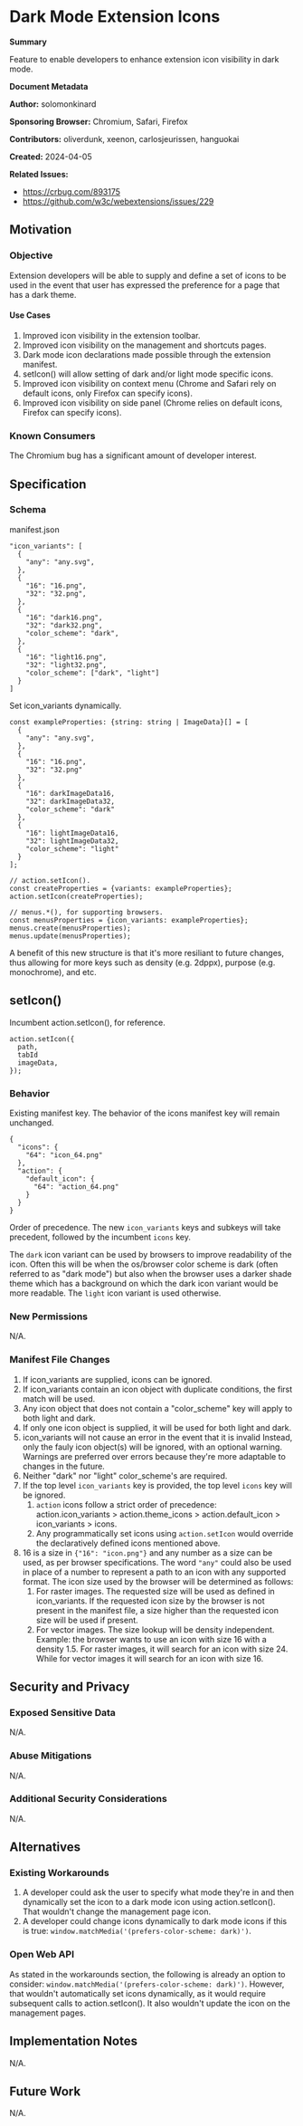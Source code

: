 # Dark Mode Extension Icons

**Summary**

Feature to enable developers to enhance extension icon visibility in dark mode.

**Document Metadata**

**Author:** solomonkinard

**Sponsoring Browser:** Chromium, Safari, Firefox

**Contributors:** oliverdunk, xeenon, carlosjeurissen, hanguokai

**Created:** 2024-04-05

**Related Issues:**
* https://crbug.com/893175
* https://github.com/w3c/webextensions/issues/229

## Motivation

### Objective

Extension developers will be able to supply and define a set of icons to be used
in the event that user has expressed the preference for a page that has a dark
theme.

#### Use Cases

1. Improved icon visibility in the extension toolbar.
1. Improved icon visibility on the management and shortcuts pages.
1. Dark mode icon declarations made possible through the extension manifest.
1. setIcon() will allow setting of dark and/or light mode specific icons.
1. Improved icon visibility on context menu (Chrome and Safari rely on default
icons, only Firefox can specify icons).
1. Improved icon visibility on side panel (Chrome relies on default icons,
Firefox can specify icons).

### Known Consumers

The Chromium bug has a significant amount of developer interest.

## Specification

### Schema

manifest.json
```
"icon_variants": [
  {
    "any": "any.svg",
  },
  {
    "16": "16.png",
    "32": "32.png",
  },
  {
    "16": "dark16.png",
    "32": "dark32.png",
    "color_scheme": "dark",
  },
  {
    "16": "light16.png",
    "32": "light32.png",
    "color_scheme": ["dark", "light"]
  }
]
```

Set icon_variants dynamically.
```
const exampleProperties: {string: string | ImageData}[] = [
  {
    "any": "any.svg",
  },
  {
    "16": "16.png",
    "32": "32.png"
  },
  {
    "16": darkImageData16,
    "32": darkImageData32,
    "color_scheme": "dark"
  },
  {
    "16": lightImageData16,
    "32": lightImageData32,
    "color_scheme": "light"
  }
];

// action.setIcon().
const createProperties = {variants: exampleProperties};
action.setIcon(createProperties);

// menus.*(), for supporting browsers.
const menusProperties = {icon_variants: exampleProperties};
menus.create(menusProperties);
menus.update(menusProperties);
```

A benefit of this new structure is that it's more resiliant to future changes,
thus allowing for more keys such as density (e.g. 2dppx), purpose (e.g.
monochrome), and etc.

## setIcon()
Incumbent action.setIcon(), for reference.
```
action.setIcon({
  path,
  tabId
  imageData,
});
```

### Behavior

Existing manifest key. The behavior of the icons manifest key will remain
unchanged.
```
{
  "icons": {
    "64": "icon_64.png"
  },
  "action": {
    "default_icon": {
      "64": "action_64.png"
    }
  }
}
```

Order of precedence. The new `icon_variants` keys and subkeys will take
precedent, followed by the incumbent `icons` key.

The `dark` icon variant can be used by browsers to improve readability of the
icon. Often this will be when the os/browser color scheme is dark (often
referred to as "dark mode") but also when the browser uses a darker shade theme
which has a background on which the dark icon variant would be more readable.
The `light` icon variant is used otherwise.

### New Permissions

N/A.

### Manifest File Changes

1. If icon_variants are supplied, icons can be ignored.
1. If icon_variants contain an icon object with duplicate conditions, the first
match will be used.
1. Any icon object that does not contain a "color_scheme" key will apply to both
light and dark.
1. If only one icon object is supplied, it will be used for both light and dark.
1. icon_variants will not cause an error in the event that it is invalid
Instead, only the fauly icon object(s) will be ignored, with an optional
warning. Warnings are preferred over errors because they're more adaptable to
changes in the future.
1. Neither "dark" nor "light" color_scheme's are required.
1. If the top level `icon_variants` key is provided, the top level `icons` key
will be ignored.
   1. `action` icons follow a strict order of precedence:\
   action.icon_variants > action.theme_icons > action.default_icon > icon_variants > icons.
   1. Any programmatically set icons using `action.setIcon` would override the declaratively defined icons mentioned above.
1. 16 is a size in `{"16": "icon.png"}` and any number as a size can be
used, as per browser specifications. The word `"any"` could also be used in
place of a number to represent a path to an icon with any supported format.
The icon size used by the browser will be determined as follows:
   1. For raster images. The requested size will be used as defined in icon_variants.
If the requested icon size by the browser is not present in the manifest file,
a size higher than the requested icon size will be used if present.
   1. For vector images. The size lookup will be density independent.
Example: the browser wants to use an icon with size 16 with a density 1.5. For
raster images, it will search for an icon with size 24. While for vector images
it will search for an icon with size 16.

## Security and Privacy

### Exposed Sensitive Data

N/A.

### Abuse Mitigations

N/A.

### Additional Security Considerations

N/A.

## Alternatives

### Existing Workarounds

1. A developer could ask the user to specify what mode they're in and then
dynamically set the icon to a dark mode icon using action.setIcon(). That
wouldn't change the management page icon.
2. A developer could change icons dynamically to dark mode icons if this is
true: `window.matchMedia('(prefers-color-scheme: dark)')`.

### Open Web API

As stated in the workarounds section, the following is already an option to
consider: `window.matchMedia('(prefers-color-scheme: dark)')`. However, that
wouldn't automatically set icons dynamically, as it would require subsequent
calls to action.setIcon(). It also wouldn't update the icon on the management
pages.

## Implementation Notes

N/A.

## Future Work

N/A.